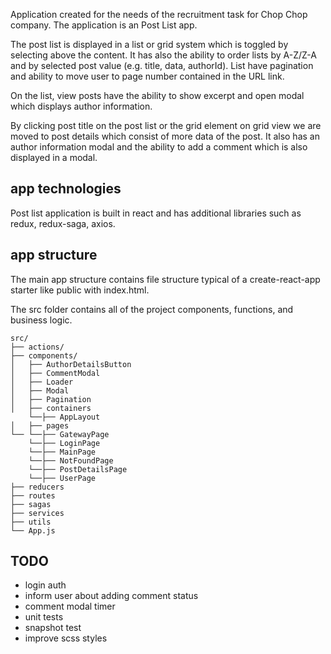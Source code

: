 Application created for the needs of the recruitment task for Chop Chop company. The application is an Post List app.

The post list is displayed in a list or grid system which is toggled by selecting above the content. 
It has also the ability to order lists by A-Z/Z-A and by selected post value (e.g. title, data, authorId).
List have pagination and ability to move user to page number contained in the URL link.

On the list, view posts have the ability to show excerpt and open modal which displays author information.

By clicking post title on the post list or the grid element on grid view we are moved to post details which consist of more data of the post.
It also has an author information modal and the ability to add a comment which is also displayed in a modal.


## app technologies

Post list application is built in react and has additional libraries such as redux, redux-saga, axios.

## app structure

The main app structure contains file structure typical of a create-react-app starter like public with index.html.

The src folder contains all of the project components, functions, and business logic.
```
src/
├── actions/
├── components/
│   ├── AuthorDetailsButton
│   ├── CommentModal
│   ├── Loader
│   ├── Modal
│   ├── Pagination
│   ├── containers
    └──├── AppLayout
│   ├── pages
└── └──├── GatewayPage
    └──├── LoginPage
    └──├── MainPage
    └──├── NotFoundPage
    └──├── PostDetailsPage
    └──├── UserPage
├── reducers
├── routes
├── sagas
├── services
├── utils
└── App.js
```

## TODO
* login auth
* inform user about adding comment status
* comment modal timer
* unit tests
* snapshot test
* improve scss styles
